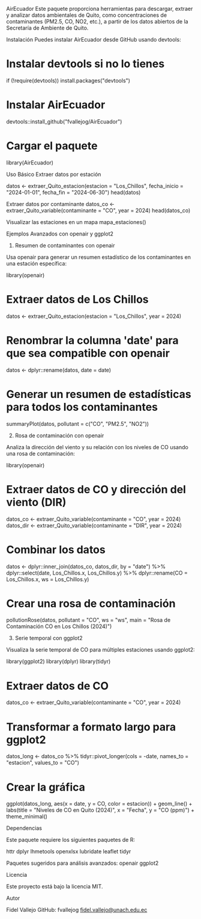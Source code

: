 AirEcuador
Este paquete proporciona herramientas para descargar, extraer y analizar datos ambientales de Quito, como concentraciones de contaminantes (PM2.5, CO, NO2, etc.), a partir de los datos abiertos de la Secretaría de Ambiente de Quito.

Instalación
Puedes instalar AirEcuador desde GitHub usando devtools:

# Instalar devtools si no lo tienes
if (!require(devtools)) install.packages("devtools")

# Instalar AirEcuador
devtools::install_github("fvallejog/AirEcuador")

# Cargar el paquete
library(AirEcuador)

Uso Básico
Extraer datos por estación

datos <- extraer_Quito_estacion(estacion = "Los_Chillos", fecha_inicio = "2024-01-01", fecha_fin = "2024-06-30")
head(datos)

Extraer datos por contaminante
datos_co <- extraer_Quito_variable(contaminante = "CO", year = 2024)
head(datos_co)

Visualizar las estaciones en un mapa
mapa_estaciones()

Ejemplos Avanzados con openair y ggplot2

1. Resumen de contaminantes con openair

Usa openair para generar un resumen estadístico de los contaminantes en una estación específica:

library(openair)

# Extraer datos de Los Chillos
datos <- extraer_Quito_estacion(estacion = "Los_Chillos", year = 2024)

# Renombrar la columna 'date' para que sea compatible con openair
datos <- dplyr::rename(datos, date = date)

# Generar un resumen de estadísticas para todos los contaminantes
summaryPlot(datos, pollutant = c("CO", "PM2.5", "NO2"))

2. Rosa de contaminación con openair

Analiza la dirección del viento y su relación con los niveles de CO usando una rosa de contaminación:

library(openair)

# Extraer datos de CO y dirección del viento (DIR)
datos_co <- extraer_Quito_variable(contaminante = "CO", year = 2024)
datos_dir <- extraer_Quito_variable(contaminante = "DIR", year = 2024)

# Combinar los datos
datos <- dplyr::inner_join(datos_co, datos_dir, by = "date") %>%
  dplyr::select(date, Los_Chillos.x, Los_Chillos.y) %>%
  dplyr::rename(CO = Los_Chillos.x, ws = Los_Chillos.y)

# Crear una rosa de contaminación
pollutionRose(datos, pollutant = "CO", ws = "ws", main = "Rosa de Contaminación CO en Los Chillos (2024)")

3. Serie temporal con ggplot2

Visualiza la serie temporal de CO para múltiples estaciones usando ggplot2:

library(ggplot2)
library(dplyr)
library(tidyr)

# Extraer datos de CO
datos_co <- extraer_Quito_variable(contaminante = "CO", year = 2024)

# Transformar a formato largo para ggplot2
datos_long <- datos_co %>%
  tidyr::pivot_longer(cols = -date, names_to = "estacion", values_to = "CO")

# Crear la gráfica
ggplot(datos_long, aes(x = date, y = CO, color = estacion)) +
  geom_line() +
  labs(title = "Niveles de CO en Quito (2024)", x = "Fecha", y = "CO (ppm)") +
  theme_minimal()

Dependencias

Este paquete requiere los siguientes paquetes de R:

httr
dplyr
lhmetools
openxlsx
lubridate
leaflet
tidyr

Paquetes sugeridos para análisis avanzados:
openair
ggplot2

Licencia

Este proyecto está bajo la licencia MIT.

Autor

Fidel Vallejo
GitHub: fvallejog
fidel.vallejo@unach.edu.ec
